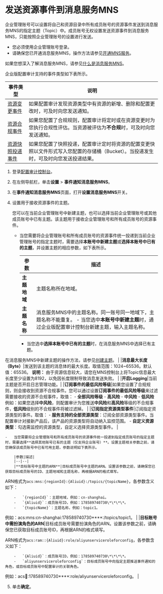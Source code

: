 # 发送资源事件到消息服务MNS

企业管理账号可以设置将自己和资源目录中所有成员账号的资源事件发送到消息服务MNS的指定主题（Topic）中。成员账号无权设置发送资源事件到消息服务MNS，只能按照企业管理账号的设置进行发送。

-   您必须使用企业管理账号登录。
-   请确保您已开通消息服务MNS，操作方法请参见[开通MNS服务]()。

如果您想深入了解消息服务MNS，请参见[什么是消息服务MNS]()。

企业版配置审计支持的事件类型如下表所示。

|事件类型|说明|
|----|--|
|[资源变更事件](/intl.zh-CN/订阅资源事件/事件类型/资源变更事件.md)|如果配置审计发现资源类型中有资源的新增、删除和配置更改时，可及时向您发送通知。|
|[资源合规事件](/intl.zh-CN/订阅资源事件/事件类型/资源合规事件.md)|如果您配置了合规规则，配置审计将定时或在资源变更时为您执行合规性评估。当资源被评估为**不合规**时，可及时向您发送通知。|
|[资源快照投递事件](/intl.zh-CN/订阅资源事件/事件类型/资源快照投递事件.md)|如果您配置了快照投递，配置审计定时将资源的配置变更快照以文件形式写入您配置的存储桶（Bucket）。当投递发生时，可及时向您发送投递结果。|

1.  登录[配置审计控制台](https://config.console.aliyun.com)。

2.  在左侧导航栏，单击**设置** \> **事件通知消息服务MNS**。

3.  在**事件通知消息服务MNS**页面，打开**设置消息服务MNS**开关。

4.  设置用于接收资源事件的主题。

    您可以在当前企业管理账号中新建主题，也可以选择当前企业管理账号或其他成员账号中已有主题。该主题用于接收企业管理账号和所有成员账号的资源事件。

    -   当您需要将企业管理账号和所有成员账号的资源事件统一投递到当前企业管理账号的指定主题时，需要选择**本账号中新建主题**或**选择本账号中已有的主题**，并设置主题的相应参数，如下表所示。

        |参数|描述|
        |--|--|
        |**主题地域**|主题名称所在地域。|
        |**主题名称**|消息服务MNS中的主题名称。同一账号同一地域下，主题名称不能重复。        -   当您选中**本账号中新建主题**时，通过企业版配置审计控制台新建主题，输入主题名称。
        -   当您选中**选择本账号中已有的主题**时，在消息服务MNS中选择已有主题。

在消息服务MNS中新建主题的操作方法，请参见[创建主题]()。 |
        |**消息最大长度（Byte）**|发送到该主题的消息体的最大长度。取值范围：1024~65536。默认值：65536。 **说明：** 由于资源信息较大，请您在MNS控制台上将Topic信息最大长度至少设置为8192，以免因长度限制导致消息发送失败。 |
        |**开启Logging**|当前主题是否开启日志管理功能。|
        |**订阅事件的最低风险等级**|如果您设置了合规规则，则会接收到资源不合规事件。您可以通过设置**订阅事件的最低风险等级**来过滤需要接收的资源不合规事件，取值：         -   **全部风险等级**
        -   **高风险**
        -   **中风险**
        -   **低风险**
例如：如果您选择**中风险**，则配置审计为您推送**中风险**和**高风险**等级的不合规事件，**低风险**级别的不合规事件将被过滤掉。 |
        |**订阅指定资源类型事件**|订阅指定资源类型的事件。取值：        -   **服务支持的全部资源类型**：订阅全部资源类型事件。当配置审计对接新产品后，该产品的资源类型将自动纳入监控范围。
        -   **自定义资源类型**：勾选需监控的资源类型，自定义选择资源类型事件。 |

    -   当您需要将企业管理账号和所有成员账号的资源事件统一投递到指定成员账号的指定主题时，需要选择**选择其他账号已有的主题（仅支持企业账号）**。设置主题相关参数之前，请您确保该成员账号中已有可用主题，参数说明如下表所示。

        |参数|描述|
        |--|--|
        |**目标账号中主题的ARN**|目标成员账号中主题的ARN。设置该参数之前，请确保您已获取目标成员账号的ID、主题地域和主题名称，再根据ARN的格式填写。

ARN格式为`acs:mns:{regionId}:{Aliuid}:/topics/{topicName}`，各参数含义如下：

        -   `{regionId}`：主题地域，例如：cn-shanghai。
        -   `{Aliuid}`：成员账号ID，例如：178589740730\*\*\*\*。
        -   `{topicName}`：主题名称，例如：topic1。
例如：acs:mns:cn-shanghai:178589740730\*\*\*\*:/topics/topic1。 |
        |**目标账号中需扮演角色的ARN**|目标成员账号需要扮演角色的ARN。设置该参数之前，请确保您已获取目标成员账号ID，再根据ARN的格式填写。

ARN格式为`acs:ram::{Aliuid}:role/aliyunserviceroleforconfig`，各参数含义如下：

        -   `{Aliuid}`：成员账号ID，例如：178589740730\*\*\*\*。
        -   `aliyunserviceroleforconfig`：目标成员账号中向指定主题推送事件通知的角色，或目标成员账号中配置审计的关联角色。
例如：acs:ram::178589740730\*\*\*\*:role/aliyunserviceroleforconfig。 |

5.  单击**确定**。


